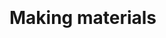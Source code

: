 <br><br><br><br><br><br>
<h1>Making materials
  <span
     class="txt-rotate"
     data-period="2000"
     data-rotate='[ "intelligent.", "reconfigurable.", "autonomous.", "responsive.", "digital." ]'></span>
</h1>
